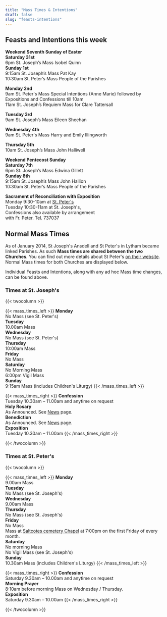 ```yaml
---
title: "Mass Times & Intentions"
draft: false
slug: "feasts-intentions"
---
```


## Feasts and Intentions this week  

**Weekend Seventh Sunday of Easter**  
**Saturday 31st**  
6pm St. Joseph’s Mass Isobel Quinn  
**Sunday 1st**  
9:15am St. Joseph’s Mass Pat Kay  
10:30am St. Peter’s Mass People of the Parishes  

**Monday 2nd**  
9am St. Peter's Mass Special Intentions (Anne Marie) followed by Expositions and Confessions till 10am  
11am St. Joseph’s Requiem Mass for Clare Tattersall  

**Tuesday 3rd**  
9am St. Joseph’s Mass Eileen Sheehan  

**Wednesday 4th**  
9am St. Peter's Mass Harry and Emily Illingworth  

**Thursday 5th**  
10am St. Joseph’s Mass John Halliwell  

**Weekend Pentecost Sunday**  
**Saturday 7th**  
6pm St. Joseph’s Mass Edwina Gillett  
**Sunday 8th**  
9:15am St. Joseph’s Mass John Hallion  
10:30am St. Peter’s Mass People of the Parishes  

**Sacrament of Reconciliation with Exposition**  
Monday 9:30-10am at [St. Peter's](https://www.stpeterslytham.co.uk/)  
Tuesday 10:30-11am at St. Joseph's,  
Confessions also available by arrangement  
with Fr. Peter. Tel. 737037

## Normal Mass Times

As of January 2014, St Joseph's Ansdell and St Peter's in Lytham became linked Parishes. As such **Mass times are shared between the two Churches**. You can find out more details about St Peter's [on their website](https://www.stpeterslytham.co.uk/). Normal Mass times for both Churches are displayed below.

Individual Feasts and Intentions, along with any ad hoc Mass time changes, can be found above.

### Times at St. Joseph's

{{< twocolumn >}}

{{< mass_times_left >}}
**Monday**  
No Mass (see St. Peter's)  
**Tuesday**  
10.00am Mass  
**Wednesday**  
No Mass (see St. Peter's)  
**Thursday**  
10:00am Mass  
**Friday**  
No Mass  
**Saturday**  
No Morning Mass  
6:00pm Vigil Mass  
**Sunday**  
9:15am Mass (includes Children's Liturgy)
{{< /mass_times_left >}}

{{< mass_times_right >}}
**Confession**  
Tuesday 10.30am – 11.00am and anytime on request  
**Holy Rosary**  
As Announced. See [News](/news) page.  
**Benediction**  
As Announced. See [News](/news) page.  
**Exposition**  
Tuesday 10.30am – 11.00am
{{< /mass_times_right >}}

{{< /twocolumn >}}

### Times at St. Peter's

{{< twocolumn >}}

{{< mass_times_left >}}
**Monday**  
9.00am Mass  
**Tuesday**  
No Mass (see St. Joseph's)  
**Wednesday**  
9.00am Mass  
**Thursday**  
No Mass (see St. Joseph's)  
**Friday**  
No Mass  
Mass at [Saltcotes cemetery Chapel](https://goo.gl/maps/McT83) at 7:00pm on the first Friday of every month.  
**Saturday**  
No morning Mass  
No Vigil Mass (see St. Joseph's)  
**Sunday**  
10.30am Mass (includes Children's Liturgy)
{{< /mass_times_left >}}

{{< mass_times_right >}}
**Confession**  
Saturday 9.30am – 10.00am and anytime on request  
**Morning Prayer**  
8:10am before morning Mass on Wednesday / Thursday.  
**Exposition**  
Saturday 9.30am – 10.00am
{{< /mass_times_right >}}

{{< /twocolumn >}}

